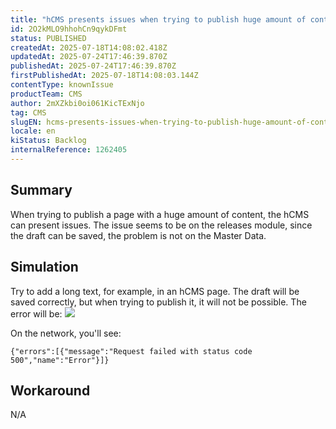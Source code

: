 ```yaml
---
title: "hCMS presents issues when trying to publish huge amount of content"
id: 2O2kMLO9hhohCn9qykDFmt
status: PUBLISHED
createdAt: 2025-07-18T14:08:02.418Z
updatedAt: 2025-07-24T17:46:39.870Z
publishedAt: 2025-07-24T17:46:39.870Z
firstPublishedAt: 2025-07-18T14:08:03.144Z
contentType: knownIssue
productTeam: CMS
author: 2mXZkbi0oi061KicTExNjo
tag: CMS
slugEN: hcms-presents-issues-when-trying-to-publish-huge-amount-of-content
locale: en
kiStatus: Backlog
internalReference: 1262405
---
```


## Summary


When trying to publish a page with a huge amount of content, the hCMS can present issues. The issue seems to be on the releases module, since the draft can be saved, the problem is not on the Master Data.


##

## Simulation


Try to add a long text, for example, in an hCMS page. The draft will be saved correctly, but when trying to publish it, it will not be possible. The error will be:
 ![](https://vtexhelp.zendesk.com/attachments/token/YmERJsiEpxbtpSzCa7heytRjs/?name=image.png)

On the network, you'll see:

    {"errors":[{"message":"Request failed with status code 500","name":"Error"}]}




##

## Workaround


N/A





